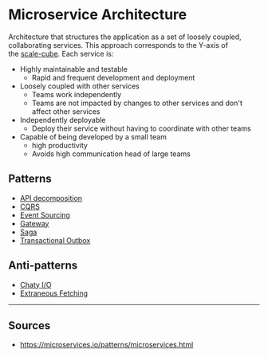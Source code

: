 # Microservice Architecture

Architecture that structures the application as a set of loosely coupled, collaborating services. This approach corresponds to the Y-axis of the [scale-cube](scale-cube.md). Each service is:
* Highly maintainable and testable
	* Rapid and frequent development and deployment
* Loosely coupled with other services
	* Teams work independently
	* Teams are not impacted by changes to other services and don't affect other services
* Independently deployable
	* Deploy their service without having to coordinate with other teams
* Capable of being developed by a small team
	* high productivity 
	* Avoids high communication head of large teams

## Patterns
* [API decomposition](api-decomposition)
* [CQRS](cqrs)
* [Event Sourcing](event-sourcing)
* [Gateway](api-gateway.md)
*  [Saga](saga)
*  [Transactional Outbox](transactional-outbox)

## Anti-patterns
* [Chaty I/O](chatty-io)
*  [Extraneous Fetching](extraneous-fetching)
<hr>

## Sources
* https://microservices.io/patterns/microservices.html


